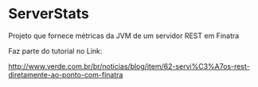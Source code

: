 # ServerStats
Projeto que fornece métricas da JVM de um servidor REST em Finatra

Faz parte do tutorial no Link:

http://www.verde.com.br/br/noticias/blog/item/62-servi%C3%A7os-rest-diretamente-ao-ponto-com-finatra

